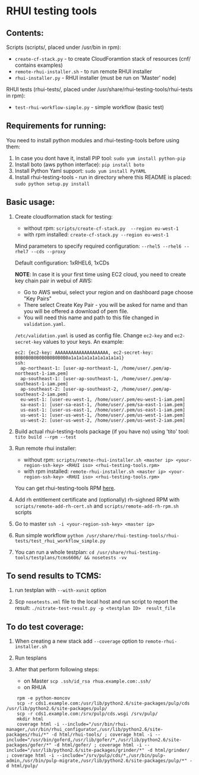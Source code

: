 RHUI testing tools
==================

Contents:
--------
Scripts (scripts/, placed under /usr/bin in rpm):

   * `create-cf-stack.py` - to create CloudForamtion stack of resources (cnf/ contains examples)
   * `remote-rhui-installer.sh` - to run remote RHUI installer
   * `rhui-installer.py` - RHUI installer (must be run on 'Master' node)

RHUI tests (rhui-tests/, placed under /usr/share/rhui-testing-tools/rhui-tests in rpm):

   * `test-rhui-workflow-simple.py` - simple workflow (basic test)

Requirements for running:
------------------------
You need to install python modules and rhui-testing-tools before using them:

1. In case you dont have it, install PIP tool: `sudo yum install python-pip`
2. Install boto (aws python interface): `pip install boto`
3. Install Python Yaml support: `sudo yum install PyYAML`
4. Install rhui-testing-tools - run in directory where this README is placed: `sudo python setup.py install`

Basic usage:
-----------
1. Create cloudformation stack for testing:
    * without rpm: `scripts/create-cf-stack.py  --region eu-west-1`
    * with rpm installed: `create-cf-stack.py --region eu-west-1`

    Mind parameters to specify required configuration: `--rhel5 --rhel6 --rhel7 --cds --proxy`

    Default configuration: 1xRHEL6, 1xCDs
    
    **NOTE**: In case it is your first time using EC2 cloud, you need to create key chain pair in webui of AWS:
    * Go to AWS webui, select your region and on dashboard page choose "Key Pairs"
    * There select Create Key Pair - you will be asked for name and than you will be offered a download of pem file.
    * You will need this name and path to this file changed in `validation.yaml`.

    `/etc/validation.yaml` is used as config file. Change `ec2-key` and `ec2-secret-key` values to your keys. An example:
    ```
    ec2: {ec2-key: AAAAAAAAAAAAAAAAAAAA, ec2-secret-key: B0B0B0B0B0B0B0B0B0B0a1a1a1a1a1a1a1a1a1a1}
    ssh:
      ap-northeast-1: [user-ap-northeast-1, /home/user/.pem/ap-northeast-1-iam.pem]
      ap-southeast-1: [user-ap-southeast-1, /home/user/.pem/ap-southeast-1-iam.pem]
      ap-southeast-2: [user-ap-southeast-2, /home/user/.pem/ap-southeast-2-iam.pem]
      eu-west-1: [user-eu-west-1, /home/user/.pem/eu-west-1-iam.pem]
      sa-east-1: [user-sa-east-1, /home/user/.pem/sa-east-1-iam.pem]
      us-east-1: [user-us-east-1, /home/user/.pem/us-east-1-iam.pem]
      us-west-1: [user-us-west-1, /home/user/.pem/us-west-1-iam.pem]
      us-west-2: [user-us-west-2, /home/user/.pem/us-west-2-iam.pem]
    ```

2. Build actual rhui-testing-tools package (if you have no) using 'tito' tool: `tito build --rpm --test`

3. Run remote rhui installer:

    * without rpm: `scripts/remote-rhui-installer.sh <master ip> <your-region-ssh-key> <RHUI iso> <rhui-testing-tools.rpm>`
    * with rpm installed: `remote-rhui-installer.sh <master ip> <your-region-ssh-key> <RHUI iso> <rhui-testing-tools.rpm>`

    You can get rhui-testing-tools RPM [here](https://rhuiqerpm.s3.amazonaws.com/index.html).

4. Add rh entitlement certificate and (optionally) rh-sighned RPM with `scripts/remote-add-rh-cert.sh` and `scripts/remote-add-rh-rpm.sh` scripts

5. Go to master `ssh -i <your-region-ssh-key> <master ip>`

6. Run simple workflow `python /usr/share/rhui-testing-tools/rhui-tests/test_rhui_workflow_simple.py`

7. You can run a whole testplan: `cd /usr/share/rhui-testing-tools/testplans/tcms6606/ && nosetests -vv`


To send results to TCMS:
-----------------------
1. run testplan with `--with-xunit` option

2. Scp `nosetests.xml` file to the local host and run script to report the result: `./nitrate-test-result.py -p <testplan ID>  result_file`


To do test coverage:
-------------------
1. When creating a new stack add `--coverage` option to `remote-rhui-installer.sh`

2. Run tesplans

3. After that perform following steps:

   * on Master `scp .ssh/id_rsa rhua.example.com:.ssh/`
   * on RHUA
```
    rpm -e python-moncov
    scp -r cds1.example.com:/usr/lib/python2.6/site-packages/pulp/cds /usr/lib/python2.6/site-packages/pulp/
    scp -r cds1.example.com:/srv/pulp/cds.wsgi /srv/pulp/
    mkdir html
    coverage html -i --include="/usr/bin/rhui-manager,/usr/bin/rhui_configurator,/usr/lib/python2.6/site-packages/rhui/*" -d html/rhui-tools/ ; coverage html -i --include="/usr/bin/goferd,/usr/lib/gofer/*,/usr/lib/python2.6/site-packages/gofer/*" -d html/gofer/ ; coverage html -i --include="/usr/lib/python2.6/site-packages/grinder/*" -d html/grinder/ ; coverage html -i --include="/srv/pulp/cds/*,/usr/bin/pulp-admin,/usr/bin/pulp-migrate,/usr/lib/python2.6/site-packages/pulp/*" -d html/pulp/
```
